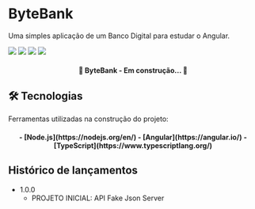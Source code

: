 # ByteBank

Uma simples aplicação de um Banco Digital para estudar o Angular. 

![](https://img.shields.io/github/issues/ivanfsilva/bytebank)
![](https://img.shields.io/github/forks/ivanfsilva/bytebank)
![](https://img.shields.io/github/stars/ivanfsilva/bytebank)
![](https://img.shields.io/github/license/ivanfsilva/bytebank)
	
	
<h4 align="center"> 
	🚧  ByteBank - Em construção...  🚧
</h4>


## 🛠 Tecnologias

Ferramentas utilizadas na construção do projeto:

<h4 align="center"> 
	- [Node.js](https://nodejs.org/en/)
	- [Angular](https://angular.io/)
	- [TypeScript](https://www.typescriptlang.org/)
</h4>

## Histórico de lançamentos

* 1.0.0
    * PROJETO INICIAL: API Fake Json Server
